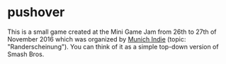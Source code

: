 # pushover
This is a small game created at the Mini Game Jam from 26th to 27th of November 2016 which was organized by [Munich Indie](http://cargocollective.com/munichindie/) (topic: "Randerscheinung"). You can think of it as a simple top-down version of Smash Bros.
